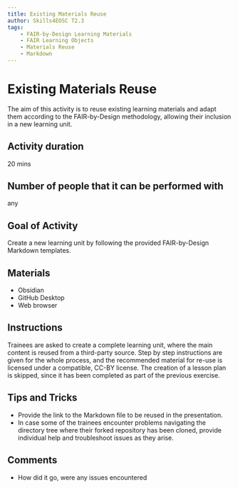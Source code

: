 ```yaml
---
title: Existing Materials Reuse
author: Skills4EOSC T2.3
tags: 
    - FAIR-by-Design Learning Materials
    - FAIR Learning Objects
    - Materials Reuse
    - Markdown
---
```


# Existing Materials Reuse

The aim of this activity is to reuse existing learning materials and adapt them according to the FAIR-by-Design methodology, allowing their inclusion in a new learning unit.

## Activity duration

20 mins

## Number of people that it can be performed with

any

## Goal of Activity

Create a new learning unit by following the provided FAIR-by-Design Markdown templates.

## Materials

- Obsidian
- GitHub Desktop
- Web browser

## Instructions

Trainees are asked to create a complete learning unit, where the main content is reused from a third-party source. Step by step instructions are given for the whole process, and the recommended material for re-use is licensed under a compatible, CC-BY license. The creation of a lesson plan is skipped, since it has been completed as part of the previous exercise.

## Tips and Tricks

- Provide the link to the Markdown file to be reused in the presentation.
- In case some of the trainees encounter problems navigating the directory tree where their forked repository has been cloned, provide individual help and troubleshoot issues as they arise.

## Comments

- How did it go, were any issues encountered
